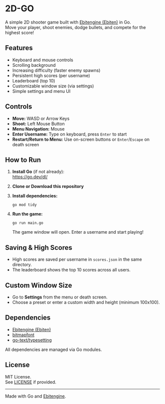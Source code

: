 # 2D-GO

A simple 2D shooter game built with [Ebitengine (Ebiten)](https://ebitengine.org/) in Go.  
Move your player, shoot enemies, dodge bullets, and compete for the highest score!

## Features

- Keyboard and mouse controls
- Scrolling background
- Increasing difficulty (faster enemy spawns)
- Persistent high scores (per username)
- Leaderboard (top 10)
- Customizable window size (via settings)
- Simple settings and menu UI

## Controls

- **Move:** WASD or Arrow Keys
- **Shoot:** Left Mouse Button
- **Menu Navigation:** Mouse
- **Enter Username:** Type on keyboard, press `Enter` to start
- **Restart/Return to Menu:** Use on-screen buttons or `Enter`/`Escape` on death screen

## How to Run

1. **Install Go** (if not already):  
   https://go.dev/dl/

2. **Clone or Download this repository**

3. **Install dependencies:**  
   ```
   go mod tidy
   ```

4. **Run the game:**  
   ```
   go run main.go
   ```

   The game window will open. Enter a username and start playing!

## Saving & High Scores

- High scores are saved per username in `scores.json` in the same directory.
- The leaderboard shows the top 10 scores across all users.

## Custom Window Size

- Go to **Settings** from the menu or death screen.
- Choose a preset or enter a custom width and height (minimum 100x100).

## Dependencies

- [Ebitengine (Ebiten)](https://github.com/hajimehoshi/ebiten)
- [bitmapfont](https://github.com/hajimehoshi/bitmapfont)
- [go-text/typesetting](https://github.com/go-text/typesetting)

All dependencies are managed via Go modules.

## License

MIT License.  
See [LICENSE](LICENSE) if provided.

---

Made with Go and [Ebitengine](https://ebitengine.org/).